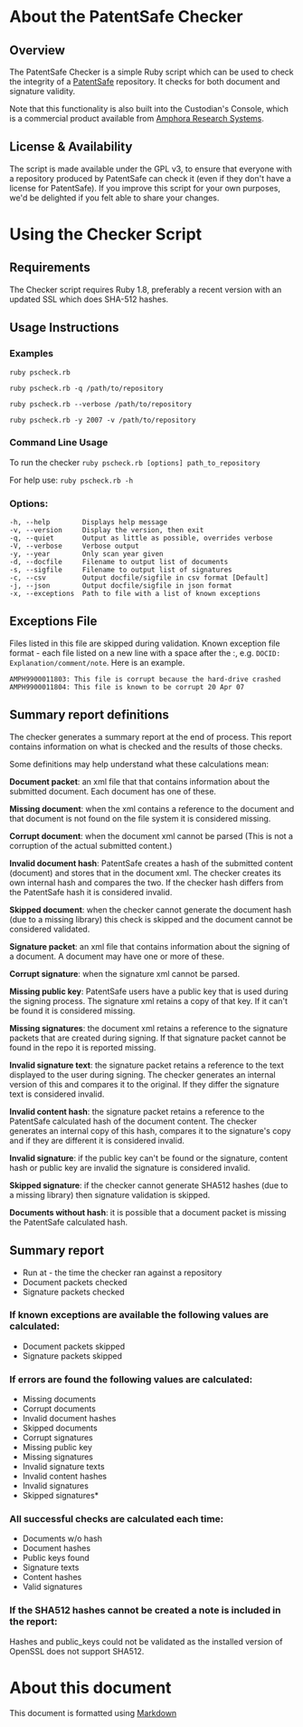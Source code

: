 # About the PatentSafe Checker

## Overview

The PatentSafe Checker is a simple Ruby script which can be used to check the
integrity of a [PatentSafe](http://www.amphora-research.com/products/patentsafe.html)
repository. It checks for both document and signature validity.

Note that this functionality is also built into the Custodian's Console, which
is a commercial product available from
[Amphora Research Systems](http://www.amphora-research.com/corporate/contactUs.html).


## License & Availability

The script is made available under the GPL v3, to ensure that everyone with a
repository produced by PatentSafe can check it (even if they don't have a
license for PatentSafe). If you improve this script for your own purposes,
we'd be delighted if you felt able to share your changes.


# Using the Checker Script

## Requirements

The Checker script requires Ruby 1.8, preferably a recent version with an
updated SSL which does SHA-512 hashes.


## Usage Instructions

### Examples

    ruby pscheck.rb

    ruby pscheck.rb -q /path/to/repository

    ruby pscheck.rb --verbose /path/to/repository

    ruby pscheck.rb -y 2007 -v /path/to/repository


### Command Line Usage

To run the checker `ruby pscheck.rb [options] path_to_repository`


For help use: `ruby pscheck.rb -h`

### Options:

    -h, --help        Displays help message
    -v, --version     Display the version, then exit
    -q, --quiet       Output as little as possible, overrides verbose
    -V, --verbose     Verbose output
    -y, --year        Only scan year given
    -d, --docfile     Filename to output list of documents
    -s, --sigfile     Filename to output list of signatures
    -c, --csv         Output docfile/sigfile in csv format [Default]
    -j, --json        Output docfile/sigfile in json format
    -x, --exceptions  Path to file with a list of known exceptions


## Exceptions File

Files listed in this file are skipped during validation. Known exception file
format - each file listed on a new line with a space after the :, e.g.
`DOCID: Explanation/comment/note`. Here is an example.

    AMPH9900011803: This file is corrupt because the hard-drive crashed
    AMPH9900011804: This file is known to be corrupt 20 Apr 07

## Summary report definitions

 The checker generates a summary report at the end of process. This report
 contains information on what is checked and the results of those checks.

 Some definitions may help understand what these calculations mean:

 **Document packet**: an xml file that that contains information about the
 submitted document. Each document has one of these.

 **Missing document**: when the xml contains a reference to the document and
 that document is not found on the file system it is considered missing.

 **Corrupt document**: when the document xml cannot be parsed (This is not
 a corruption of the actual submitted content.)

 **Invalid document hash**: PatentSafe creates a hash of the submitted content
 (document) and stores that in the document xml. The checker creates
 its own internal hash and compares the two. If the checker hash differs
 from the PatentSafe hash it is considered invalid.

 **Skipped document**: when the checker cannot generate the document hash
 (due to a missing library) this check is skipped and the document
 cannot be considered validated.

 **Signature packet**: an xml file that contains information about the signing
 of a document. A document may have one or more of these.

 **Corrupt signature**: when the signature xml cannot be parsed.

 **Missing public key**: PatentSafe users have a public key that is used
 during the signing process. The signature xml retains a copy of that
 key. If it can't be found it is considered missing.

 **Missing signatures**: the document xml retains a reference to the signature
 packets that are created during signing. If that signature packet cannot
 be found in the repo it is reported missing.

 **Invalid signature text**: the signature packet retains a reference to the
 text displayed to the user during signing. The checker generates an
 internal version of this and compares it to the original. If they differ
 the signature text is considered invalid.

 **Invalid content hash**: the signature packet retains a reference to the
 PatentSafe calculated hash of the document content. The checker generates
 an internal copy of this hash, compares it to the signature's copy and if
 they are different it is considered invalid.

 **Invalid signature**: if the public key can't be found or the signature,
 content hash or public key are invalid the signature is considered invalid.

 **Skipped signature**: if the checker cannot generate SHA512 hashes (due to a
 missing library) then signature validation is skipped.

 **Documents without hash**: it is possible that a document packet is missing
 the PatentSafe calculated hash.


## Summary report

  * Run at - the time the checker ran against a repository
  * Document packets checked
  * Signature packets checked

### If known exceptions are available the following values are calculated:

  * Document packets skipped
  * Signature packets skipped

### If errors are found the following values are calculated:

  * Missing documents
  * Corrupt documents
  * Invalid document hashes
  * Skipped documents
  * Corrupt signatures
  * Missing public key
  * Missing signatures
  * Invalid signature texts
  * Invalid content hashes
  * Invalid signatures
  * Skipped signatures*

### All successful checks are calculated each time:

  * Documents w/o hash
  * Document hashes
  * Public keys found
  * Signature texts
  * Content hashes
  * Valid signatures

### If the SHA512  hashes cannot be created a note is included in the report:

  Hashes and public_keys could not be validated as the installed
  version of OpenSSL does not support SHA512.

# About this document

This document is formatted using
[Markdown](http://daringfireball.net/projects/markdown/)